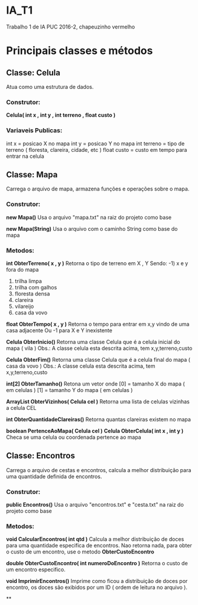 # IA_T1
Trabalho 1 de IA PUC 2016-2, chapeuzinho vermelho

# Principais classes e métodos

## Classe: Celula
Atua como uma estrutura de dados.

### Construtor:
**Celula( int x , int y , int terreno , float custo )**
### Variaveis Publicas:
int x = posicao X no mapa
int y = posicao Y no mapa
int terreno = tipo de terreno ( floresta, clareira, cidade, etc )
float custo = custo em tempo para entrar na celula

## Classe: Mapa
Carrega o arquivo de mapa, armazena funções e operações sobre o mapa.

### Construtor:
**new Mapa()**
Usa o arquivo "mapa.txt" na raiz do projeto como base

**new Mapa(String)**
Usa o arquivo com o caminho String como base do mapa

### Metodos:
**int ObterTerreno( x , y )**
Retorna o tipo de terreno em X , Y
Sendo:
-1) x e y fora do mapa
1) trilha limpa
2) trilha com galhos
3) floresta densa
4) clareira
5) vilareijo
6) casa da vovo

**float ObterTempo( x , y )**
Retorna o tempo para entrar em x,y vindo de uma casa adjacente
Ou -1 para X e Y inexistente

**Celula ObterInicio()**
Retorna uma classe Celula que é a celula inicial do mapa ( vila )
Obs.: A classe celula esta descrita acima, tem x,y,terreno,custo

**Celula ObterFim()**
Retorna uma classe Celula que é a celula final do mapa ( casa da vovo )
Obs.: A classe celula esta descrita acima, tem x,y,terreno,custo

**int[2] ObterTamanho()** 
Retona um vetor onde
[0] = tamanho X do mapa ( em celulas )
[1] = tamanho Y do mapa ( em celulas )

**ArrayList<Celula> ObterVizinhos( Celula cel )**
Retorna uma lista de celulas vizinhas a celula CEL

**int ObterQuantidadeClareiras()**
Retorna quantas clareiras existem no mapa

**boolean PertenceAoMapa( Celula cel )**
**Celula ObterCelula( int x , int y )**
Checa se uma celula ou coordenada pertence ao mapa

## Classe: Encontros
Carrega o arquivo de cestas e encontros, calcula a melhor distribuição para uma quantidade definida de encontros.

### Construtor:
**public Encontros()**
Usa o arquivo "encontros.txt" e "cesta.txt" na raiz do projeto como base


### Metodos:
**void CalcularEncontros( int qtd )**
Calcula a melhor distribuição de doces para uma quantidade especifica de encontros.
Nao retorna nada, para obter o custo de um encontro, use o metodo **ObterCustoEncontro**

**double ObterCustoEncontro( int numeroDoEncontro )**
Retorna o custo de um encontro especifico.

**void ImprimirEncontros()**
Imprime como ficou a distribuição de doces por encontro, os doces são exibidos por um ID ( ordem de leitura no arquivo ).



**
